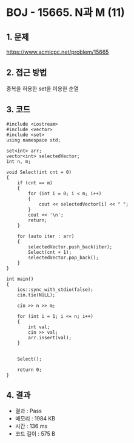 # BOJ - 15665. N과 M (11)

## 1. 문제  
https://www.acmicpc.net/problem/15665
## 2. 접근 방법  
중복을 허용한 set을 이용한 순열
## 3. 코드  
```
#include <iostream>
#include <vector>
#include <set>
using namespace std;

set<int> arr;
vector<int> selectedVector;
int n, m;

void Select(int cnt = 0)
{
	if (cnt == m)
	{
		for (int i = 0; i < m; i++)
		{
			cout << selectedVector[i] << " ";
		}
		cout << '\n';
		return;
	}

	for (auto iter : arr)
	{
		selectedVector.push_back(iter);
		Select(cnt + 1);
		selectedVector.pop_back();
	}
}

int main()
{
	ios::sync_with_stdio(false);
	cin.tie(NULL);

	cin >> n >> m;

	for (int i = 1; i <= n; i++)
	{
		int val;
		cin >> val;
		arr.insert(val);
	}


	Select();

	return 0;
}
```
## 4. 결과
- 결과 : Pass
- 메모리 : 1984 KB
- 시간 : 136 ms
- 코드 길이 : 575 B